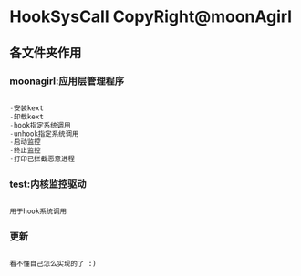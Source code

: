 # HookSysCall CopyRight@moonAgirl

## 各文件夹作用

### moonagirl:应用层管理程序

```python

-安装kext
-卸载kext
-hook指定系统调用
-unhook指定系统调用
-启动监控
-终止监控
-打印已拦截恶意进程

```

### test:内核监控驱动

```python

用于hook系统调用

```
### 更新

```python

看不懂自己怎么实现的了 :)

```

